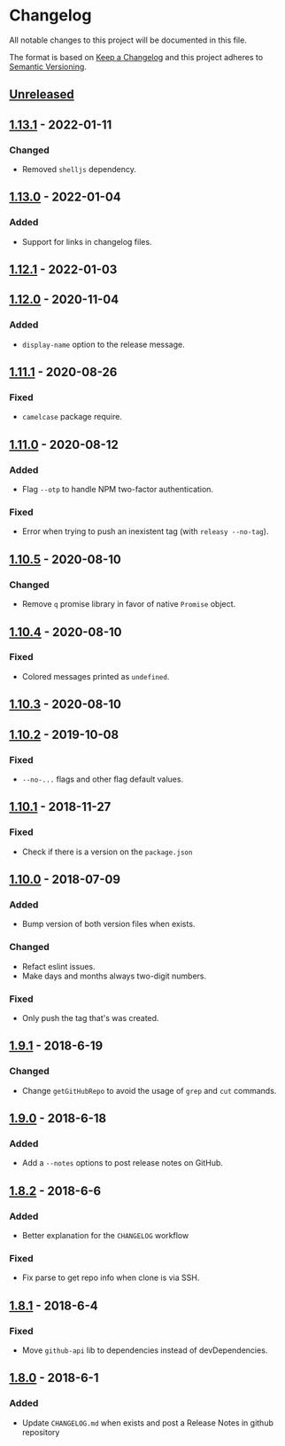 # Changelog

All notable changes to this project will be documented in this file.

The format is based on [Keep a Changelog](http://keepachangelog.com/en/1.0.0/)
and this project adheres to [Semantic Versioning](http://semver.org/spec/v2.0.0.html).

## [Unreleased]

## [1.13.1] - 2022-01-11
### Changed
- Removed `shelljs` dependency.

## [1.13.0] - 2022-01-04
### Added
- Support for links in changelog files.

## [1.12.1] - 2022-01-03

## [1.12.0] - 2020-11-04
### Added
- `display-name` option to the release message.
 
## [1.11.1] - 2020-08-26
### Fixed
- `camelcase` package require.

## [1.11.0] - 2020-08-12
### Added
- Flag `--otp` to handle NPM two-factor authentication.

### Fixed
- Error when trying to push an inexistent tag (with `releasy --no-tag`).

## [1.10.5] - 2020-08-10
### Changed
- Remove `q` promise library in favor of native `Promise` object.

## [1.10.4] - 2020-08-10
### Fixed
- Colored messages printed as `undefined`.

## [1.10.3] - 2020-08-10

## [1.10.2] - 2019-10-08

### Fixed

- `--no-...` flags and other flag default values.

## [1.10.1] - 2018-11-27

### Fixed

- Check if there is a version on the `package.json`

## [1.10.0] - 2018-07-09

### Added

- Bump version of both version files when exists.

### Changed

- Refact eslint issues.
- Make days and months always two-digit numbers.

### Fixed

- Only push the tag that's was created.

## [1.9.1] - 2018-6-19

### Changed

- Change `getGitHubRepo` to avoid the usage of `grep` and `cut` commands.

## [1.9.0] - 2018-6-18

### Added

- Add a `--notes` options to post release notes on GitHub.

## [1.8.2] - 2018-6-6

### Added

- Better explanation for the `CHANGELOG` workflow

### Fixed

- Fix parse to get repo info when clone is via SSH.

## [1.8.1] - 2018-6-4

### Fixed

- Move `github-api` lib to dependencies instead of devDependencies.

## [1.8.0] - 2018-6-1

### Added

- Update `CHANGELOG.md` when exists and post a Release Notes in github repository

[Unreleased]: https://github.com/vtex/releasy/compare/v1.13.1...HEAD
[1.13.1]: https://github.com/vtex/releasy/compare/v1.13.0...v1.13.1
[1.13.0]: https://github.com/vtex/releasy/compare/v1.12.1...v1.13.0
[1.12.1]: https://github.com/vtex/releasy/compare/v1.12.0...v1.12.1
[1.12.0]: https://github.com/vtex/releasy/compare/v1.11.1...v1.12.0
[1.11.1]: https://github.com/vtex/releasy/compare/v1.11.0...v1.11.1
[1.11.0]: https://github.com/vtex/releasy/compare/v1.10.5...v1.11.0
[1.10.5]: https://github.com/vtex/releasy/compare/v1.10.4...v1.10.5
[1.10.4]: https://github.com/vtex/releasy/compare/v1.10.3...v1.10.4
[1.10.3]: https://github.com/vtex/releasy/compare/v1.10.2...v1.10.3
[1.10.2]: https://github.com/vtex/releasy/compare/v1.10.1...v1.10.2
[1.10.1]: https://github.com/vtex/releasy/compare/v1.10.0...v1.10.1
[1.10.0]: https://github.com/vtex/releasy/compare/v1.9.1...v1.10.0
[1.9.1]: https://github.com/vtex/releasy/compare/v1.9.0...v1.9.1
[1.9.0]: https://github.com/vtex/releasy/compare/v1.8.2...v1.9.0
[1.8.2]: https://github.com/vtex/releasy/compare/v1.8.1...v1.8.2
[1.8.1]: https://github.com/vtex/releasy/compare/v1.8.0...v1.8.1
[1.8.0]: https://github.com/vtex/releasy/compare/v1.7.3...v1.8.0
